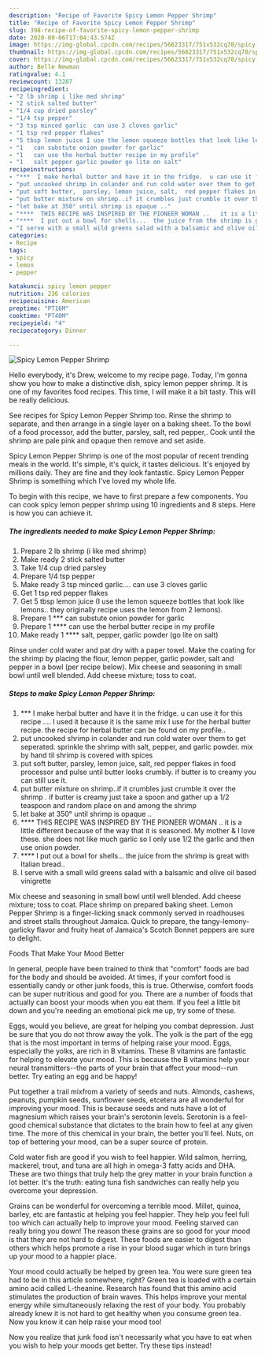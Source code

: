 ```yaml
---
description: "Recipe of Favorite Spicy Lemon Pepper Shrimp"
title: "Recipe of Favorite Spicy Lemon Pepper Shrimp"
slug: 398-recipe-of-favorite-spicy-lemon-pepper-shrimp
date: 2020-09-06T17:04:43.574Z
image: https://img-global.cpcdn.com/recipes/56623317/751x532cq70/spicy-lemon-pepper-shrimp-recipe-main-photo.jpg
thumbnail: https://img-global.cpcdn.com/recipes/56623317/751x532cq70/spicy-lemon-pepper-shrimp-recipe-main-photo.jpg
cover: https://img-global.cpcdn.com/recipes/56623317/751x532cq70/spicy-lemon-pepper-shrimp-recipe-main-photo.jpg
author: Belle Newman
ratingvalue: 4.1
reviewcount: 13287
recipeingredient:
- "2 lb shrimp i like med shrimp"
- "2 stick salted butter"
- "1/4 cup dried parsley"
- "1/4 tsp pepper"
- "3 tsp minced garlic  can use 3 cloves garlic"
- "1 tsp red pepper flakes"
- "5 tbsp lemon juice I use the lemon squeeze bottles that look like lemons  they originally recipe uses the lemon from 2 lemons"
- "1   can substute onion powder for garlic"
- "1   can use the herbal butter recipe in my profile"
- "1   salt pepper garlic powder go lite on salt"
recipeinstructions:
- "***  I make herbal butter and have it in the fridge.  u can use it for this recipe ....  I used it because it is the same mix I use for the herbal butter recipe. the recipe for herbal butter can be found on my profile.."
- "put uncooked shrimp in colander and run cold water over them to get seperated.  sprinkle the shrimp with salt, pepper,  and garlic powder.   mix by hand til shrimp is covered with spices"
- "put soft butter,  parsley, lemon juice, salt,  red pepper flakes in food processor and pulse until butter looks crumbly.  if butter is to creamy you can still use it."
- "put butter mixture on shrimp..if it crumbles just crumble it over the shrimp .  if butter is creamy just take a spoon and gather up a 1/2 teaspoon and random place on and among the shrimp"
- "let bake at 350° until shrimp is opaque .."
- "****  THIS RECIPE WAS INSPIRED BY THE PIONEER WOMAN ..   it is a little different because of the way that it is seasoned.   My mother &amp; I love these.  she does not like much garlic so I only use 1/2 the garlic and then use onion powder."
- "****  I put out a bowl for shells...  the juice from the shrimp is great with Italian bread.."
- "I serve with a small wild greens salad with a balsamic and olive oil based vinigrette"
categories:
- Recipe
tags:
- spicy
- lemon
- pepper

katakunci: spicy lemon pepper 
nutrition: 236 calories
recipecuisine: American
preptime: "PT16M"
cooktime: "PT40M"
recipeyield: "4"
recipecategory: Dinner

---
```



![Spicy Lemon Pepper Shrimp](https://img-global.cpcdn.com/recipes/56623317/751x532cq70/spicy-lemon-pepper-shrimp-recipe-main-photo.jpg)

Hello everybody, it's Drew, welcome to my recipe page. Today, I'm gonna show you how to make a distinctive dish, spicy lemon pepper shrimp. It is one of my favorites food recipes. This time, I will make it a bit tasty. This will be really delicious.

See recipes for Spicy Lemon Pepper Shrimp too. Rinse the shrimp to separate, and then arrange in a single layer on a baking sheet. To the bowl of a food processor, add the butter, parsley, salt, red pepper,. Cook until the shrimp are pale pink and opaque then remove and set aside.

Spicy Lemon Pepper Shrimp is one of the most popular of recent trending meals in the world. It's simple, it's quick, it tastes delicious. It's enjoyed by millions daily. They are fine and they look fantastic. Spicy Lemon Pepper Shrimp is something which I've loved my whole life.


To begin with this recipe, we have to first prepare a few components. You can cook spicy lemon pepper shrimp using 10 ingredients and 8 steps. Here is how you can achieve it.

<!--inarticleads1-->

##### The ingredients needed to make Spicy Lemon Pepper Shrimp:

1. Prepare 2 lb shrimp (i like med shrimp)
1. Make ready 2 stick salted butter
1. Take 1/4 cup dried parsley
1. Prepare 1/4 tsp pepper
1. Make ready 3 tsp minced garlic....  can use 3 cloves garlic
1. Get 1 tsp red pepper flakes
1. Get 5 tbsp lemon juice (I use the lemon squeeze bottles that look like lemons..  they originally recipe uses the lemon from 2 lemons).
1. Prepare 1 ***  can substute onion powder for garlic
1. Prepare 1 ****  can use the herbal butter recipe in my profile
1. Make ready 1 ****  salt, pepper, garlic powder (go lite on salt)


Rinse under cold water and pat dry with a paper towel. Make the coating for the shrimp by placing the flour, lemon pepper, garlic powder, salt and pepper in a bowl (per recipe below). Mix cheese and seasoning in small bowl until well blended. Add cheese mixture; toss to coat. 

<!--inarticleads2-->

##### Steps to make Spicy Lemon Pepper Shrimp:

1. ***  I make herbal butter and have it in the fridge.  u can use it for this recipe ....  I used it because it is the same mix I use for the herbal butter recipe. the recipe for herbal butter can be found on my profile..
1. put uncooked shrimp in colander and run cold water over them to get seperated.  sprinkle the shrimp with salt, pepper,  and garlic powder.   mix by hand til shrimp is covered with spices
1. put soft butter,  parsley, lemon juice, salt,  red pepper flakes in food processor and pulse until butter looks crumbly.  if butter is to creamy you can still use it.
1. put butter mixture on shrimp..if it crumbles just crumble it over the shrimp .  if butter is creamy just take a spoon and gather up a 1/2 teaspoon and random place on and among the shrimp
1. let bake at 350° until shrimp is opaque ..
1. ****  THIS RECIPE WAS INSPIRED BY THE PIONEER WOMAN ..   it is a little different because of the way that it is seasoned.   My mother &amp; I love these.  she does not like much garlic so I only use 1/2 the garlic and then use onion powder.
1. ****  I put out a bowl for shells...  the juice from the shrimp is great with Italian bread..
1. I serve with a small wild greens salad with a balsamic and olive oil based vinigrette


Mix cheese and seasoning in small bowl until well blended. Add cheese mixture; toss to coat. Place shrimp on prepared baking sheet. Lemon Pepper Shrimp is a finger-licking snack commonly served in roadhouses and street stalls throughout Jamaica. Quick to prepare, the tangy-lemony-garlicky flavor and fruity heat of Jamaica&#39;s Scotch Bonnet peppers are sure to delight. 

Foods That Make Your Mood Better


In general, people have been trained to think that "comfort" foods are bad for the body and should be avoided. At times, if your comfort food is essentially candy or other junk foods, this is true. Otherwise, comfort foods can be super nutritious and good for you. There are a number of foods that actually can boost your moods when you eat them. If you feel a little bit down and you're needing an emotional pick me up, try some of these.

Eggs, would you believe, are great for helping you combat depression. Just be sure that you do not throw away the yolk. The yolk is the part of the egg that is the most important in terms of helping raise your mood. Eggs, especially the yolks, are rich in B vitamins. These B vitamins are fantastic for helping to elevate your mood. This is because the B vitamins help your neural transmitters--the parts of your brain that affect your mood--run better. Try eating an egg and be happy!

Put together a trail mixfrom a variety of seeds and nuts. Almonds, cashews, peanuts, pumpkin seeds, sunflower seeds, etcetera are all wonderful for improving your mood. This is because seeds and nuts have a lot of magnesium which raises your brain's serotonin levels. Serotonin is a feel-good chemical substance that dictates to the brain how to feel at any given time. The more of this chemical in your brain, the better you'll feel. Nuts, on top of bettering your mood, can be a super source of protein.

Cold water fish are good if you wish to feel happier. Wild salmon, herring, mackerel, trout, and tuna are all high in omega-3 fatty acids and DHA. These are two things that truly help the grey matter in your brain function a lot better. It's the truth: eating tuna fish sandwiches can really help you overcome your depression. 

Grains can be wonderful for overcoming a terrible mood. Millet, quinoa, barley, etc are fantastic at helping you feel happier. They help you feel full too which can actually help to improve your mood. Feeling starved can really bring you down! The reason these grains are so good for your mood is that they are not hard to digest. These foods are easier to digest than others which helps promote a rise in your blood sugar which in turn brings up your mood to a happier place.

Your mood could actually be helped by green tea. You were sure green tea had to be in this article somewhere, right? Green tea is loaded with a certain amino acid called L-theanine. Research has found that this amino acid stimulates the production of brain waves. This helps improve your mental energy while simultaneously relaxing the rest of your body. You probably already knew it is not hard to get healthy when you consume green tea. Now you know it can help raise your mood too!

Now you realize that junk food isn't necessarily what you have to eat when you wish to help your moods get better. Try  these tips  instead!

